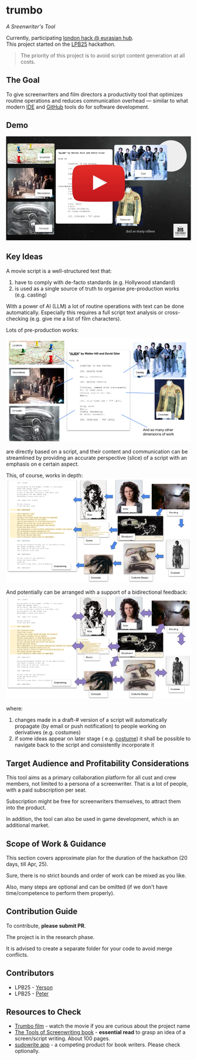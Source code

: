# trumbo

_A Sreenwriter's Tool_

Currently, participating [london hack @ eurasian hub](https://lu.ma/hag25rag?tk=Rrg3AR).\
This project started on the [LPB25](https://www.kxsb.org/lpb25) hackathon.


> The priority of this project is to avoid script content generation at all costs.

## The Goal

To give screenwriters and film directors a productivity tool
that optimizes routine operations and reduces communication overhead —
similar to what modern [IDE](https://www.jetbrains.com/idea/) and [GitHub](https://github.com/) tools do for software
development.

## Demo

[![Watch the demo videp](assets/demo-cover.jpg)](https://youtu.be/HxUaRCMiH5U)

## Key Ideas

A movie script is a well-structured text that:

1) have to comply with de-facto standards (e.g. Hollywood standard)
2) is used as a single source of truth to organise pre-production works (e.g. casting)

With a power of AI (LLM) a lot of routine operations with text can be done automatically.
Especially this requires a full script text analysis or cross-checking (e.g. give me a list of film characters).

Lots of pre-production works:

![script-dimensions.png](assets/script-dimensions.png)

are directly based on a script, and their content and communication can be streamlined
by providing an accurate perspective (slice) of a script with an emphasis on e certain aspect.

This, of course, works in depth:
![pre-production-dependencies.png](assets/pre-production-dependencies.png)

And potentially can be arranged with a support of a bidirectional feedback:
![script-feedback-and-iterations.png](assets/script-feedback-and-iterations.png)

where:

1) changes made in a draft-# version of a script will automatically propagate (by email or push notification) to people
   working on derivatives (e.g. costumes)
2) if some ideas appear on later stage (
   e.g. [costume](https://en.wikipedia.org/wiki/Predator_(fictional_species)#:~:text=The%20Predator%20was%20originally%20designed,weeks%2C%20ending%20in%20February%201987.))
   it shall be possible to navigate back to the script and consistently incorporate it

## Target Audience and Profitability Considerations

This tool aims as a primary collaboration platform for all cust and crew members,
not limited to a persona of a screenwriter. That is a lot of people, with a paid subscription per seat.

Subscription might be free for screenwriters themselves, to attract them into the product.

In addition, the tool can also be used in game development, which is an additional market.

## Scope of Work & Guidance

This section covers approximate plan for the duration of the hackathon (20 days, till Apr, 25).

Sure, there is no strict bounds and order of work can be mixed as you like.

Also, many steps are optional and can be omitted (if we don't have time/competence to perform them properly).

## Contribution Guide

To contribute, **please submit PR**.

The project is in the research phase. 

It is advised to create a separate folder for your code to avoid merge conflicts. 



## Contributors

  - LPB25 - [Yerson](https://www.linkedin.com/in/yerson-lasso-0753aa1a6/)
  - LPB25 - [Peter](https://www.linkedin.com/in/peterbodnar/)

## Resources to Check

- [Trumbo film](https://en.wikipedia.org/wiki/Trumbo_(2015_film)) - watch the movie if you are curious about the project
  name
- [The Tools of Screenwriting book](https://www.amazon.co.uk/gp/product/0312119089) - **essential read** to grasp an
  idea of a screen/script writing. About 100 pages.
- [sudowrite app](https://sudowrite.com/) - a competing product for book writers. Please check optionally.


